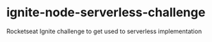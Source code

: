 # ignite-node-serverless-challenge
Rocketseat Ignite challenge to get used to serverless implementation
